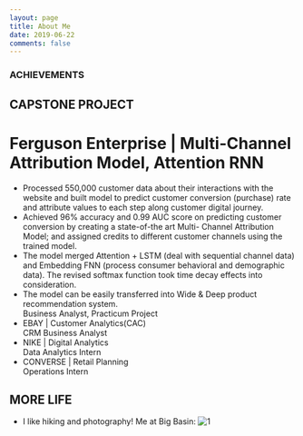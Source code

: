 ```yaml
---
layout: page
title: About Me
date: 2019-06-22
comments: false
---
```



### ACHIEVEMENTS
## CAPSTONE PROJECT
# Ferguson Enterprise | Multi-Channel Attribution Model, Attention RNN
* Processed 550,000 customer data about their interactions with the website and built model to predict customer
conversion (purchase) rate and attribute values to each step along customer digital journey.
* Achieved 96% accuracy and 0.99 AUC score on predicting customer conversion by creating a state-of-the art Multi-
Channel Attribution Model; and assigned credits to different customer channels using the trained model.
* The model merged Attention + LSTM (deal with sequential channel data) and Embedding FNN (process consumer
behavioral and demographic data). The revised softmax function took time decay effects into consideration.
* The model can be easily transferred into Wide & Deep product recommendation system.                                     
  Business Analyst, Practicum Project
* EBAY | Customer Analytics(CAC)                                     
  CRM Business Analyst
* NIKE | Digital Analytics                                     
  Data Analytics Intern
* CONVERSE | Retail Planning                                     
  Operations Intern

## MORE LIFE
* I like hiking and photography! Me at Big Basin:
![1](https://raw.githubusercontent.com/lmei33/lmei33.github.io/master/assets/img/hiking.jpg) 
